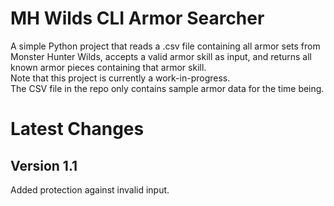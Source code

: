 # MH Wilds CLI Armor Searcher
A simple Python project that reads a .csv file containing all armor sets from Monster Hunter Wilds, accepts a valid armor skill as input, and returns all known armor pieces containing that armor skill.\
Note that this project is currently a work-in-progress.\
The CSV file in the repo only contains sample armor data for the time being.
# Latest Changes
## Version 1.1
Added protection against invalid input.